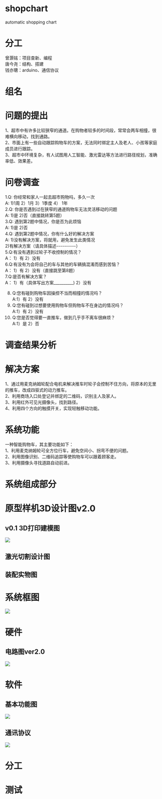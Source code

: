 # shopchart
automatic shopping chart 

# 分工
曾灏铭：项目查新、编程  
唐今尧：结构、搭建  
钱亦瑭：arduino、通信协议

# 组名


# 问题的提出  
1、超市中有许多比较狭窄的通道。在购物者较多的时间段，常常会两车相撞，很难横向移动，找到通路。  
2、市面上有一些自动跟踪购物车的方案，无法同时绑定主人及老人、小孩等家庭成员进行跟踪。  
3、超市中环境复杂，有人试图用人工智能、激光雷达等方法进行路径规划，准确率低、效果差。  


# 问卷调查

1.Q: 你经常和家人一起去超市购物吗，多久一次      
  A:  1)1周   2）1月   3）1季度   4） 1年    
2.Q: 你是否遇到过在狭窄的通道购物车无法灵活移动的问题    
  A:  1)是    2)否（直接跳转第5题）  
3.Q: 遇到第2题中情况，你是否为此烦恼   
  A:  1)是    2)否  
4.Q:  遇到第2题中情况，你有什么好的解决方案  
  A:  1)没有解决方案，将就用，避免发生此类情况   
      2)有解决方案（请具体描述----------）  
5.Q:有没有遇到过轮子不收控制的情况？  
  A： 1）有  2）没有   
6.Q:有没有为会将自己的车与其他的车辆搞混淆而感到苦恼？  
  A： 1）有  2）没有（直接跳至第8题）    
7.Q:是否有解决方案？  
  A： 1）有（具体写出方案__________)  2）没有
 
8.  Q:您有碰到购物车因操控不当而相撞的情况吗？  
A:1）有  2）没有
9.  Q:您有碰到过想要使用购物车但购物车不在身边的情况吗？  
A:1）有  2）没有
10.  Q:您是否觉得要一直推车，做到几乎手不离车很麻烦？  
A:1）是  2）否

# 调查结果分析

# 解决方案  
1、通过用麦克纳姆轮配合电机来解决推车时轮子会控制不住方向，将原本的无里的推车，改成四驱式的动力推车。    
2、利用商场入口处登记并绑定的二维码，识别主人及家人。  
3、利用红外可见光摄像头，找到路径。  
4、利用四个方向的触摸开关，实现轻触移动功能。  



# 系统功能
一种智能购物车，其主要功能如下：    
  1、利用麦克纳姆轮可全方位行车，避免空间小、拐弯不便的问题。  
  2、利用图像识别、二维码追踪等使购物车可以跟着顾客走。  
  3、利用摄像头寻找道路自动前进。  
 # 系统组成部分




# 原型样机3D设计图v2.0




## v0.1 3D打印建模图
![](https://github.com/castic2020/shopchart/blob/master/%E5%BB%BA%E6%A8%A1.png)

## 激光切割设计图

## 装配实物图

# 系统框图
![](https://github.com/castic2020/shopchart/blob/master/arduino.picture.wheels.jpg)  

# 硬件

## 电路图ver2.0
![](https://github.com/castic2020/shopchart/blob/master/20191220.jpg)

# 软件  
## 基本功能图
![](https://github.com/castic2020/shopchart/blob/master/AI%20trolley.jpg)   
## 通讯协议  
![](https://github.com/castic2020/shopchart/blob/master/捕获.PNG)

# 分工


# 测试


